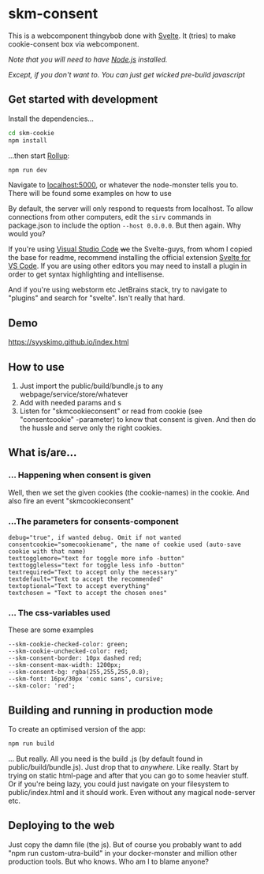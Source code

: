 # skm-consent

This is a webcomponent thingybob done with [Svelte](https://svelte.dev). It (tries) to make cookie-consent box via webcomponent. 


*Note that you will need to have [Node.js](https://nodejs.org) installed.*

*Except, if you don't want to. You can just get wicked pre-build javascript*


## Get started with development

Install the dependencies...

```bash
cd skm-cookie
npm install
```

...then start [Rollup](https://rollupjs.org):

```bash
npm run dev
```

Navigate to [localhost:5000](http://localhost:5000), or whatever the node-monster tells you to. There will be found some examples on how to use 

By default, the server will only respond to requests from localhost. To allow connections from other computers, edit the `sirv` commands in package.json to include the option `--host 0.0.0.0`. But then again. Why would you?

If you're using [Visual Studio Code](https://code.visualstudio.com/) ~~we~~ the Svelte-guys, from whom I copied the base for readme, recommend installing the official extension [Svelte for VS Code](https://marketplace.visualstudio.com/items?itemName=svelte.svelte-vscode). If you are using other editors you may need to install a plugin in order to get syntax highlighting and intellisense.

And if you're using webstorm etc JetBrains stack, try to navigate to "plugins" and search for "svelte". Isn't really that hard.

## Demo

https://syyskimo.github.io/index.html

## How to use
1. Just import the public/build/bundle.js to any webpage/service/store/whatever
2. Add <skm-consent> with needed params and <skm-cookie>s
3. Listen for "skmcookieconsent" or read from cookie (see "consentcookie" -parameter) to know that consent is given. And then do the hussle and serve only the right cookies.


## What is/are... 

### ... Happening when consent is given
Well, then we set the given cookies (the cookie-names) in the cookie. And also fire an event "skmcookieconsent"

### ...The parameters for consents-component
    debug="true", if wanted debug. Omit if not wanted
    consentcookie="somecookiename", the name of cookie used (auto-save cookie with that name)
    texttogglemore="text for toggle more info -button"
    texttoggleless="text for toggle less info -button"
    textrequired="Text to accept only the necessary"
    textdefault="Text to accept the recommended"
    textoptional="Text to accept everything"
    textchosen = "Text to accept the chosen ones"

### ... The css-variables used

These are some examples

    --skm-cookie-checked-color: green;
    --skm-cookie-unchecked-color: red;
    --skm-consent-border: 10px dashed red;
    --skm-consent-max-width: 1200px;
    --skm-consent-bg: rgba(255,255,255,0.8);
    --skm-font: 16px/30px 'comic sans', cursive;
    --skm-color: 'red';


## Building and running in production mode

To create an optimised version of the app:

```bash
npm run build
```

... But really. All you need is the build .js (by default found in public/build/bundle.js). Just drop that to _anywhere_. Like really. Start by trying on static html-page and after that you can go to some heavier stuff. Or if you're being lazy, you could just navigate on your filesystem to public/index.html and it should work. Even without any magical node-server etc.


## Deploying to the web

Just copy the damn file (the js). But of course you probably want to add "npm run custom-utra-build" in your docker-monster and million other production tools. But who knows. Who am I to blame anyone? 

